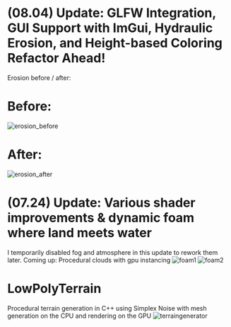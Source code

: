# (08.04) Update:  GLFW Integration, GUI Support with ImGui, Hydraulic Erosion, and Height-based Coloring Refactor Ahead!
Erosion before / after:
# Before:
![erosion_before](https://github.com/maj0m/Terrain-Generator/assets/112952510/b5756c56-d64b-46b6-ac00-32704b7fd76b)
# After:
![erosion_after](https://github.com/maj0m/Terrain-Generator/assets/112952510/843fb652-47ed-4ef8-a2ab-9782d7cb1023)

# (07.24) Update: Various shader improvements & dynamic foam where land meets water
I temporarily disabled fog and atmosphere in this update to rework them later.
Coming up: Procedural clouds with gpu instancing
![foam1](https://github.com/maj0m/Terrain-Generator/assets/112952510/e8f155e5-975a-4016-8141-eabef38e6b95)
![foam2](https://github.com/maj0m/Terrain-Generator/assets/112952510/eb4fbc08-e995-4b7a-ab6f-e872717885f2)

# LowPolyTerrain
Procedural terrain generation in C++ using Simplex Noise with mesh generation on the CPU and rendering on the GPU
![terraingenerator](https://github.com/maj0m/Terrain-Generator/assets/112952510/911f3696-857d-4600-949a-3701aa386b61)

